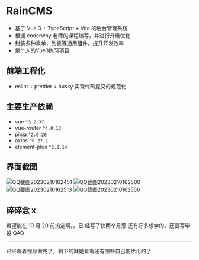 # RainCMS

- 基于 Vue 3 + TypeScript + Vite 的后台管理系统
- 根据 coderwhy 老师的课程编写，并进行升级优化
- 封装多种表单，列表等通用组件，提升开发效率
- 是个人的Vue3练习项目

## 前端工程化

- eslint + prettier + husky 实现代码提交的规范化

## 主要生产依赖

- vue `^3.2.37`
- vue-router `^4.0.13`
- pinia `^2.0.20`
- axios `^0.27.2`
- element-plus `^2.2.14`

## 界面截图
![QQ截图20230210162451](https://gcore.jsdelivr.net/gh/Amenoe/image-hosting/Other/QQ%E6%88%AA%E5%9B%BE20230210162451.png)
![QQ截图20230210162500](https://gcore.jsdelivr.net/gh/Amenoe/image-hosting/Other/QQ%E6%88%AA%E5%9B%BE20230210162500.png)
![QQ截图20230210162513](https://gcore.jsdelivr.net/gh/Amenoe/image-hosting/Other/QQ%E6%88%AA%E5%9B%BE20230210162513.png)
![QQ截图20230210162556](https://gcore.jsdelivr.net/gh/Amenoe/image-hosting/Other/QQ%E6%88%AA%E5%9B%BE20230210162556.png)

## 碎碎念 x

希望能在 10 月 20 前搞定啊。。已 经写了快两个月惹
还有好多想学的，还要写毕设 QAQ

---

已经跟着视频做完了，剩下的就是看看还有哪些自己能优化的了
